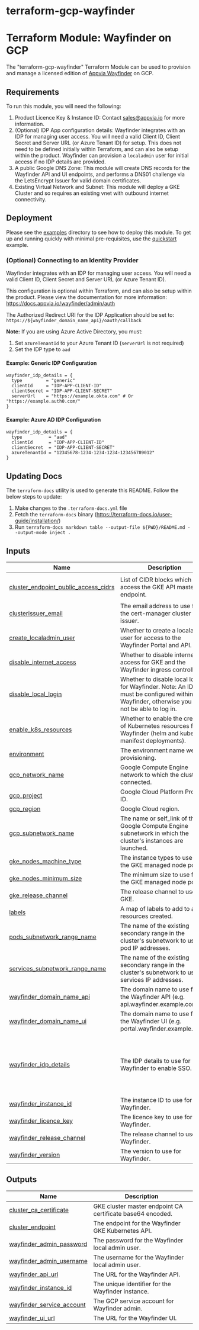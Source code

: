 # terraform-gcp-wayfinder
<!-- BEGIN_TF_DOCS -->
# Terraform Module: Wayfinder on GCP

The "terraform-gcp-wayfinder" Terraform Module can be used to provision and manage a licensed edition of [Appvia Wayfinder](https://www.appvia.io/product/) on GCP.

## Requirements

To run this module, you will need the following:
1. Product Licence Key & Instance ID: Contact sales@appvia.io for more information.
2. (Optional) IDP App configuration details: Wayfinder integrates with an IDP for managing user access. You will need a valid Client ID, Client Secret and Server URL (or Azure Tenant ID) for setup. This does not need to be defined initially within Terraform, and can also be setup within the product. Wayfinder can provision a `localadmin` user for initial access if no IDP details are provided.
3. A public Google DNS Zone: This module will create DNS records for the Wayfinder API and UI endpoints, and performs a DNS01 challenge via the LetsEncrypt Issuer for valid domain certificates.
4. Existing Virtual Network and Subnet: This module will deploy a GKE Cluster and so requires an existing vnet with outbound internet connectivity.

## Deployment

Please see the [examples](./examples) directory to see how to deploy this module. To get up and running quickly with minimal pre-requisites, use the [quickstart](./examples/quickstart) example.

### (Optional) Connecting to an Identity Provider

Wayfinder integrates with an IDP for managing user access. You will need a valid Client ID, Client Secret and Server URL (or Azure Tenant ID).

This configuration is optional within Terraform, and can also be setup within the product. Please view the documentation for more information: https://docs.appvia.io/wayfinder/admin/auth

The Authorized Redirect URI for the IDP Application should be set to: `https://${wayfinder_domain_name_api}/oauth/callback`

**Note:** If you are using Azure Active Directory, you must:
1. Set `azureTenantId` to your Azure Tenant ID (`serverUrl` is not required)
2. Set the IDP type to `aad`

#### Example: Generic IDP Configuration

```hcl
wayfinder_idp_details = {
  type         = "generic"
  clientId     = "IDP-APP-CLIENT-ID"
  clientSecret = "IDP-APP-CLIENT-SECRET"
  serverUrl    = "https://example.okta.com" # Or "https://example.auth0.com/"
}
```

#### Example: Azure AD IDP Configuration

```hcl
wayfinder_idp_details = {
  type          = "aad"
  clientId      = "IDP-APP-CLIENT-ID"
  clientSecret  = "IDP-APP-CLIENT-SECRET"
  azureTenantId = "12345678-1234-1234-1234-123456789012"
}
```

## Updating Docs

The `terraform-docs` utility is used to generate this README. Follow the below steps to update:
1. Make changes to the `.terraform-docs.yml` file
2. Fetch the `terraform-docs` binary (https://terraform-docs.io/user-guide/installation/)
3. Run `terraform-docs markdown table --output-file ${PWD}/README.md --output-mode inject .`

## Inputs

| Name | Description | Type | Default | Required |
|------|-------------|------|---------|:--------:|
| <a name="input_cluster_endpoint_public_access_cidrs"></a> [cluster\_endpoint\_public\_access\_cidrs](#input\_cluster\_endpoint\_public\_access\_cidrs) | List of CIDR blocks which can access the GKE API master endpoint. | `list(string)` | <pre>[<br>  "0.0.0.0/0"<br>]</pre> | no |
| <a name="input_clusterissuer_email"></a> [clusterissuer\_email](#input\_clusterissuer\_email) | The email address to use for the cert-manager cluster issuer. | `string` | n/a | yes |
| <a name="input_create_localadmin_user"></a> [create\_localadmin\_user](#input\_create\_localadmin\_user) | Whether to create a localadmin user for access to the Wayfinder Portal and API. | `bool` | `true` | no |
| <a name="input_disable_internet_access"></a> [disable\_internet\_access](#input\_disable\_internet\_access) | Whether to disable internet access for GKE and the Wayfinder ingress controller. | `bool` | `false` | no |
| <a name="input_disable_local_login"></a> [disable\_local\_login](#input\_disable\_local\_login) | Whether to disable local login for Wayfinder. Note: An IDP must be configured within Wayfinder, otherwise you will not be able to log in. | `bool` | `false` | no |
| <a name="input_enable_k8s_resources"></a> [enable\_k8s\_resources](#input\_enable\_k8s\_resources) | Whether to enable the creation of Kubernetes resources for Wayfinder (helm and kubectl manifest deployments). | `bool` | `true` | no |
| <a name="input_environment"></a> [environment](#input\_environment) | The environment name we are provisioning. | `string` | `"production"` | no |
| <a name="input_gcp_network_name"></a> [gcp\_network\_name](#input\_gcp\_network\_name) | Google Compute Engine network to which the cluster is connected. | `string` | n/a | yes |
| <a name="input_gcp_project"></a> [gcp\_project](#input\_gcp\_project) | Google Cloud Platform Project ID. | `string` | n/a | yes |
| <a name="input_gcp_region"></a> [gcp\_region](#input\_gcp\_region) | Google Cloud region. | `string` | n/a | yes |
| <a name="input_gcp_subnetwork_name"></a> [gcp\_subnetwork\_name](#input\_gcp\_subnetwork\_name) | The name or self\_link of the Google Compute Engine subnetwork in which the cluster's instances are launched. | `string` | n/a | yes |
| <a name="input_gke_nodes_machine_type"></a> [gke\_nodes\_machine\_type](#input\_gke\_nodes\_machine\_type) | The instance types to use for the GKE managed node pool. | `string` | `"e2-medium"` | no |
| <a name="input_gke_nodes_minimum_size"></a> [gke\_nodes\_minimum\_size](#input\_gke\_nodes\_minimum\_size) | The minimum size to use for the GKE managed node pool. | `number` | `2` | no |
| <a name="input_gke_release_channel"></a> [gke\_release\_channel](#input\_gke\_release\_channel) | The release channel to use for GKE. | `string` | `"UNSPECIFIED"` | no |
| <a name="input_labels"></a> [labels](#input\_labels) | A map of labels to add to all resources created. | `map(string)` | `{}` | no |
| <a name="input_pods_subnetwork_range_name"></a> [pods\_subnetwork\_range\_name](#input\_pods\_subnetwork\_range\_name) | The name of the existing secondary range in the cluster's subnetwork to use for pod IP addresses. | `string` | n/a | yes |
| <a name="input_services_subnetwork_range_name"></a> [services\_subnetwork\_range\_name](#input\_services\_subnetwork\_range\_name) | The name of the existing secondary range in the cluster's subnetwork to use for services IP addresses. | `string` | n/a | yes |
| <a name="input_wayfinder_domain_name_api"></a> [wayfinder\_domain\_name\_api](#input\_wayfinder\_domain\_name\_api) | The domain name to use for the Wayfinder API (e.g. api.wayfinder.example.com). | `string` | n/a | yes |
| <a name="input_wayfinder_domain_name_ui"></a> [wayfinder\_domain\_name\_ui](#input\_wayfinder\_domain\_name\_ui) | The domain name to use for the Wayfinder UI (e.g. portal.wayfinder.example.com). | `string` | n/a | yes |
| <a name="input_wayfinder_idp_details"></a> [wayfinder\_idp\_details](#input\_wayfinder\_idp\_details) | The IDP details to use for Wayfinder to enable SSO. | <pre>object({<br>    type          = string<br>    clientId      = optional(string)<br>    clientSecret  = optional(string)<br>    serverUrl     = optional(string)<br>    azureTenantId = optional(string)<br>  })</pre> | <pre>{<br>  "azureTenantId": "",<br>  "clientId": null,<br>  "clientSecret": null,<br>  "serverUrl": "",<br>  "type": "none"<br>}</pre> | no |
| <a name="input_wayfinder_instance_id"></a> [wayfinder\_instance\_id](#input\_wayfinder\_instance\_id) | The instance ID to use for Wayfinder. | `string` | n/a | yes |
| <a name="input_wayfinder_licence_key"></a> [wayfinder\_licence\_key](#input\_wayfinder\_licence\_key) | The licence key to use for Wayfinder. | `string` | n/a | yes |
| <a name="input_wayfinder_release_channel"></a> [wayfinder\_release\_channel](#input\_wayfinder\_release\_channel) | The release channel to use for Wayfinder. | `string` | `"wayfinder-releases"` | no |
| <a name="input_wayfinder_version"></a> [wayfinder\_version](#input\_wayfinder\_version) | The version to use for Wayfinder. | `string` | `"v2.3.3"` | no |

## Outputs

| Name | Description |
|------|-------------|
| <a name="output_cluster_ca_certificate"></a> [cluster\_ca\_certificate](#output\_cluster\_ca\_certificate) | GKE cluster master endpoint CA certificate base64 encoded. |
| <a name="output_cluster_endpoint"></a> [cluster\_endpoint](#output\_cluster\_endpoint) | The endpoint for the Wayfinder GKE Kubernetes API. |
| <a name="output_wayfinder_admin_password"></a> [wayfinder\_admin\_password](#output\_wayfinder\_admin\_password) | The password for the Wayfinder local admin user. |
| <a name="output_wayfinder_admin_username"></a> [wayfinder\_admin\_username](#output\_wayfinder\_admin\_username) | The username for the Wayfinder local admin user. |
| <a name="output_wayfinder_api_url"></a> [wayfinder\_api\_url](#output\_wayfinder\_api\_url) | The URL for the Wayfinder API. |
| <a name="output_wayfinder_instance_id"></a> [wayfinder\_instance\_id](#output\_wayfinder\_instance\_id) | The unique identifier for the Wayfinder instance. |
| <a name="output_wayfinder_service_account"></a> [wayfinder\_service\_account](#output\_wayfinder\_service\_account) | The GCP service account for Wayfinder admin. |
| <a name="output_wayfinder_ui_url"></a> [wayfinder\_ui\_url](#output\_wayfinder\_ui\_url) | The URL for the Wayfinder UI. |
<!-- END_TF_DOCS -->